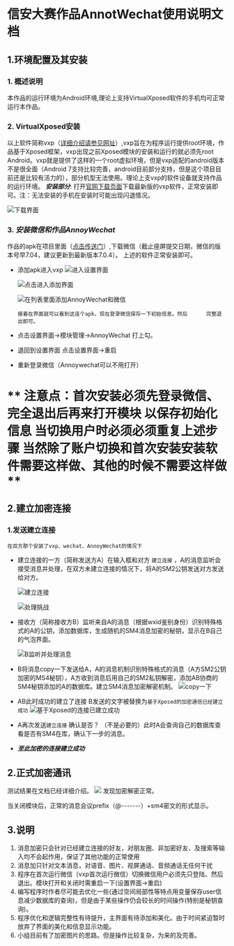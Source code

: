 # 信安大赛作品AnnotWechat使用说明文档
## 1.环境配置及其安装
### 1. **概述说明**
本作品的运行环境为Android环境,理论上支持VirtualXposed软件的手机均可正常运行本作品。
### 2. **VirtualXposed安装**
以上软件简称vxp（[详细介绍请参见网址](https://vxposed.com/)）,vxp旨在为程序运行提供root环境，作品基于Xposed框架，vxp出现之前Xposed模块的安装和运行的就必须先root Android。vxp就是提供了这样的一个root虚拟环境，但是vxp适配的android版本不是很全面（Android 7支持比较完善，android目前部分支持，但是这个项目目前还是比较有活力的），部分机型无法使用。理论上支vxp的软件设备就支持作品的运行环境。
***安装部分***: 打开[官网下载页面](https://github.com/android-hacker/VirtualXposed/releases/tag/v0.17.3)下载最新版的vxp软件，正常安装即可。注：无法安装的手机在安装时可能出现闪退情况。

![下载界面](http://ww2.sinaimg.cn/large/006tNc79gy1g3ruhirie2j30ty0l3tc6.jpg)
    
### 3. ***安装微信和作品AnnoyWechat***

作品的apk在项目里面（[点击传送门](https://github.com/zhaojunchen/xinandasai/tree/master/AnnoyWechat/app/release)）,下载微信（截止座屏提交日期，微信的版本号早7.04，建议更新到最新版本7.0.4）。 上述的软件正常安装即可。
   
    
- 添加apk进入vxp
    ![进入设置界面](http://ww2.sinaimg.cn/large/006tNc79gy1g3ruqss2q5j30u01hcadq.jpg)
        
    ![点击进入添加界面](http://ww1.sinaimg.cn/large/006tNc79gy1g3rus6fxukj30u01hctdb.jpg)
       
    ![在列表里面添加AnnoyWechat和微信](http://ww3.sinaimg.cn/large/006tNc79gy1g3ruvypydtj30u01hc10b.jpg)
       
      
    ``` 
    接着在界面就可以看到这连个apk，现在登录微信保存一下初始信息。然后      完整退出即可。
    ```
        
 - 点击设置界面->模块管理->AnnoyWechat   打上勾。
 - 退回到设置界面  点击设置界面->重启
 - 重新登录微信（Annoywechat可以不用打开）
     
#      ** 注意点：首次安装必须先登录微信、完全退出后再来打开模块 以保存初始化信息 当切换用户时必须必须重复上述步骤  当然除了账户切换和首次安装安装软件需要这样做、其他的时候不需要这样做**

## 2.建立加密连接
### 1.发送建立连接
`在双方那个安装了vxp、wechat、AnnoyWechat的情况下`
- 建立连接的一方（简称发送方A）在输入框和对方 `建立连接` ，A的消息监听会接受消息并处理，在双方未建立连接的情况下，将A的SM2公钥发送对方发送给对方。

    ![建立连接](http://ww2.sinaimg.cn/large/006tNc79gy1g3rvpeaspzj30c00gw411.jpg)
    
    ![处理挑战](http://ww1.sinaimg.cn/large/006tNc79gy1g3rvrz065nj30ch0cp0w6.jpg)
    
    
    


- 接收方（简称接收方B）监听来自A的消息（根据wxid鉴别身份）识别特殊格式的A的公钥，添加数据库，生成随机的SM4消息加密的秘钥，显示在B自己的气泡界面。

  ![B监听并处理消息](http://ww3.sinaimg.cn/large/006tNc79gy1g3rvz5qtobj30b90jamzg.jpg)

 
- B将消息copy一下发送给A，A的消息机制识别特殊格式的消息（A方SM2公钥加密的MS4秘钥），A方收到消息后用自己的SM2私钥解密，添加AB协商的SM4秘钥添加的A的数据库。建立SM4消息加密解密机制。
  ![copy一下](http://ww4.sinaimg.cn/large/006tNc79gy1g3rw1jdiwhj30ag0i3af6.jpg)
  
- AB此时成功的建立了连接  B发送的文字被替换为`基于Xposed的加密通信已经建立成功`
![基于Xposed的连接已建立成功](http://ww4.sinaimg.cn/large/006tNc79gy1g3rw56dzwjj30c609qq5w.jpg)

- A再次发送`建立连接` 确认是否？  （不是必要的）此时A会查询自己的数据库查看是否有SM4在库，确认下一步的消息。

- ***至此加密的连接建立成功***

## 2.正式加密通讯
测试结果在文档已经详细介绍。
![](http://ww3.sinaimg.cn/large/006tNc79gy1g3rw9s23dfj30u01hcq9x.jpg) 发现加密解密正常。

当关闭模块后，正常的消息会议prefix（@-------）+sm4密文的形式显示。
## 3.说明
1. 消息加密只会针对已经建立连接的好友，对朋友圈、非加密好友、及搜索等输入均不会起作用，保证了其他功能的正常使用
2. 消息加只针对文本消息，对语音、图片、视屏通话、音频通话无任何干扰
3. 程序在首次运行微信（vxp首次运行微信）切换微信用户必须先只登陆、然后退出。模块打开和关闭时需重启一下(设置界面->重启)
4. 编写程序时作者尽可能去优化一些(通过空间局部性等特点用变量保存user信息减少数据库的查询)，但是由于某些操作仍会较长的时间操作(特别是秘钥查询)。
5. 程序优化和逻辑完整性有待提升，主界面有待添加和美化。由于时间紧迫暂时放弃了界面的美化和信息显示功能。
6. 小组目前有了加密图片的思路。但是操作比较复杂，为来的及完善。








    
    
    
    
    
    
    

    
